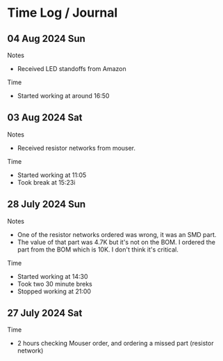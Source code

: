 # Time Log / Journal

## 04 Aug 2024 Sun

Notes

* Received LED standoffs from Amazon

Time

* Started working at around 16:50

## 03 Aug 2024 Sat

Notes

* Received resistor networks from mouser.

Time

* Started working at 11:05
* Took break at 15:23i

## 28 July 2024 Sun

Notes

* One of the resistor networks ordered was wrong, it was an SMD part.
* The value of that part was 4.7K but it's not on the BOM. I ordered the part
  from the BOM which is 10K. I don't think it's critical.
 
Time

* Started working at 14:30
* Took two 30 minute breks
* Stopped working at 21:00

## 27 July 2024 Sat

Time

* 2 hours checking Mouser order, and ordering a missed part (resistor network)


